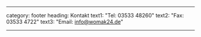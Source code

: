 ---

category: footer
heading: Kontakt
text1: "Tel: 03533 48260"
text2: "Fax: 03533 4722"
text3: "Email: info@womak24.de"

---